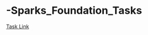 # -Sparks_Foundation_Tasks
[Task Link](https://drive.google.com/file/d/1cBAUXcE_asXCHNHmZXgVUIZztDi648s1/view)
